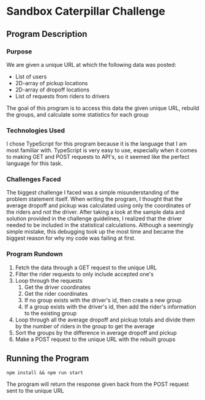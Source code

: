 # Sandbox Caterpillar Challenge

## Program Description

### Purpose

We are given a unique URL at which the following data was posted:

- List of users
- 2D-array of pickup locations
- 2D-array of dropoff locations
- List of requests from riders to drivers

The goal of this program is to access this data the given unique URL, rebuild the groups, and calculate some statistics for each group

### Technologies Used

I chose TypeScript for this program because it is the language that I am most familiar with. TypeScript is very easy to use, especially when it comes to making GET and POST requests to API's, so it seemed like the perfect language for this task.

### Challenges Faced

The biggest challenge I faced was a simple misunderstanding of the problem statement itself. When writing the program, I thought that the average dropoff and pickup was calculated using only the coordinates of the riders and not the driver. After taking a look at the sample data and solution provided in the challenge guidelines, I realized that the driver needed to be included in the statistical calculations. Although a seemingly simple mistake, this debugging took up the most time and became the biggest reason for why my code was failing at first.

### Program Rundown

1. Fetch the data through a GET request to the unique URL
2. Filter the rider requests to only include accepted one's
3. Loop through the requests
   1. Get the driver coordinates
   2. Get the rider coordinates
   3. If no group exists with the driver's id, then create a new group
   4. If a group exists with the driver's id, then add the rider's information to the existing group
4. Loop through all the average dropoff and pickup totals and divide them by the number of riders in the group to get the average
5. Sort the groups by the difference in average dropoff and pickup
6. Make a POST request to the unique URL with the rebuilt groups

## Running the Program

```
npm install && npm run start
```

The program will return the response given back from the POST request sent to the unique URL
